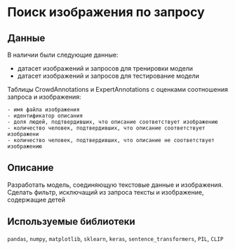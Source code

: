 # Поиск изображения по запросу

## Данные

В наличии были следующие данные:

- датасет изображений и запросов для тренировки модели
- датасет изображений и запросов для тестирование модели

Таблицы CrowdAnnotations и ExpertAnnotations с оценками соотношения запроса и изображения:

    - имя файла изображения
    - идентификатор описания
    - доля людей, подтвердивших, что описание соответствует изображению
    - количество человек, подтвердивших, что описание соответствует изображени
    - количество человек, подтвердивших, что описание не соответствует изображению

## Описание

Разработать модель, соединяющую текстовые данные и изображения. Сделать фильтр, исключащий из запроса тексты и изображение, содержащие детей

## Используемые библиотеки

`pandas`, `numpy`, `matplotlib`, `sklearn`, `keras`, `sentence_transformers`, `PIL`, `CLIP`
